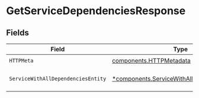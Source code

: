 # GetServiceDependenciesResponse


## Fields

| Field                                                                                                       | Type                                                                                                        | Required                                                                                                    | Description                                                                                                 |
| ----------------------------------------------------------------------------------------------------------- | ----------------------------------------------------------------------------------------------------------- | ----------------------------------------------------------------------------------------------------------- | ----------------------------------------------------------------------------------------------------------- |
| `HTTPMeta`                                                                                                  | [components.HTTPMetadata](../../models/components/httpmetadata.md)                                          | :heavy_check_mark:                                                                                          | N/A                                                                                                         |
| `ServiceWithAllDependenciesEntity`                                                                          | [*components.ServiceWithAllDependenciesEntity](../../models/components/servicewithalldependenciesentity.md) | :heavy_minus_sign:                                                                                          | Retrieves a service's dependencies                                                                          |